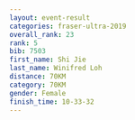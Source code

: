 ```yaml
---
layout: event-result 
categories: fraser-ultra-2019 
overall_rank: 23
rank: 5
bib: 7503
first_name: Shi Jie
last_name: Winifred Loh
distance: 70KM
category: 70KM
gender: Female
finish_time: 10-33-32
---
```

